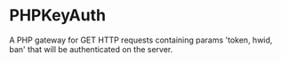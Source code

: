 # PHPKeyAuth
A PHP gateway for GET HTTP requests containing params 'token, hwid, ban' that will be authenticated on the server.
